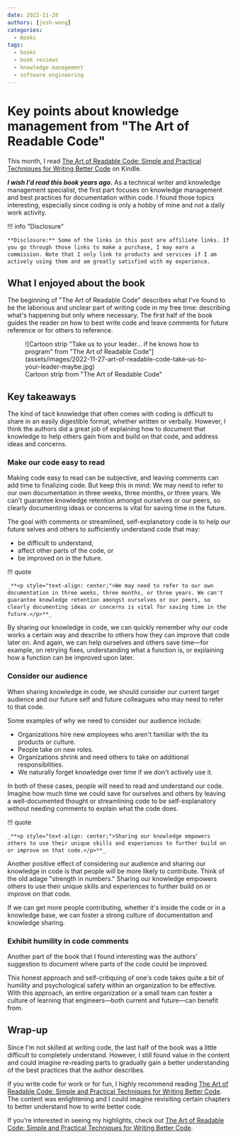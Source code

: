 ```yaml
---
date: 2022-11-28
authors: [josh-wong]
categories:
  - Books
tags:
  - books
  - book reviews
  - knowledge management
  - software engineering
---
```


# Key points about knowledge management from "The Art of Readable Code"

This month, I read <a href="https://amzn.to/3TyC4CJ" target="_blank">The Art of Readable Code: Simple and Practical Techniques for Writing Better Code</a> on Kindle.

_**I wish I'd read this book years ago.**_ As a technical writer and knowledge management specialist, the first part focuses on knowledge management and best practices for documentation within code. I found those topics interesting, especially since coding is only a hobby of mine and not a daily work activity.

<!-- more -->

!!! info "Disclosure"

    **Disclosure:** Some of the links in this post are affiliate links. If you go through those links to make a purchase, I may earn a commission. Note that I only link to products and services if I am actively using them and am greatly satisfied with my experience.

## What I enjoyed about the book

The beginning of "The Art of Readable Code" describes what I've found to be the laborious and unclear part of writing code in my free time: describing what's happening but only where necessary. The first half of the book guides the reader on how to best write code and leave comments for future reference or for others to reference.

<figure markdown>
  ![Cartoon strip "Take us to your leader... if he knows how to program" from "The Art of Readable Code"](assets/images/2022-11-27-art-of-readable-code-take-us-to-your-leader-maybe.jpg)
  <figcaption>Cartoon strip from "The Art of Readable Code"</figcaption>
</figure>

## Key takeaways

The kind of tacit knowledge that often comes with coding is difficult to share in an easily digestible format, whether written or verbally. However, I think the authors did a great job of explaining how to document that knowledge to help others gain from and build on that code, and address ideas and concerns.

### Make our code easy to read

Making code easy to read can be subjective, and leaving comments can add time to finalizing code. But keep this in mind: We may need to refer to our own documentation in three weeks, three months, or three years. We can't guarantee knowledge retention amongst ourselves or our peers, so clearly documenting ideas or concerns is vital for saving time in the future.

The goal with comments or streamlined, self-explanatory code is to help our future selves and others to sufficiently understand code that may:

- be difficult to understand,
- affect other parts of the code, or
- be improved on in the future.

!!! quote

    _**<p style="text-align: center;">We may need to refer to our own documentation in three weeks, three months, or three years. We can't guarantee knowledge retention amongst ourselves or our peers, so clearly documenting ideas or concerns is vital for saving time in the future.</p>**_

By sharing our knowledge in code, we can quickly remember why our code works a certain way and describe to others how they can improve that code later on. And again, we can help ourselves and others save time—for example, on retrying fixes, understanding what a function is, or explaining how a function can be improved upon later.

### Consider our audience

When sharing knowledge in code, we should consider our current target audience and our future self and future colleagues who may need to refer to that code.

Some examples of why we need to consider our audience include:

- Organizations hire new employees who aren't familiar with the its products or culture.
- People take on new roles.
- Organizations shrink and need others to take on additional responsibilities.
- We naturally forget knowledge over time if we don't actively use it.

In both of these cases, people will need to read and understand our code. Imagine how much time we could save for ourselves and others by leaving a well-documented thought or streamlining code to be self-explanatory without needing comments to explain what the code does.

!!! quote

    _**<p style="text-align: center;">Sharing our knowledge empowers others to use their unique skills and experiences to further build on or improve on that code.</p>**_

Another positive effect of considering our audience and sharing our knowledge in code is that people will be more likely to contribute. Think of the old adage "strength in numbers." Sharing our knowledge empowers others to use their unique skills and experiences to further build on or improve on that code.

If we can get more people contributing, whether it's inside the code or in a knowledge base, we can foster a strong culture of documentation and knowledge sharing.

### Exhibit humility in code comments

Another part of the book that I found interesting was the authors' suggestion to document where parts of the code could be improved.

This honest approach and self-critiquing of one's code takes quite a bit of humility and psychological safety within an organization to be effective. With this approach, an entire organization or a small team can foster a culture of learning that engineers—both current and future—can benefit from.

## Wrap-up

Since I'm not skilled at writing code, the last half of the book was a little difficult to completely understand. However, I still found value in the content and could imagine re-reading parts to gradually gain a better understanding of the best practices that the author describes.

If you write code for work or for fun, I highly recommend reading <a href="https://amzn.to/3TyC4CJ" target="_blank">The Art of Readable Code: Simple and Practical Techniques for Writing Better Code</a>. The content was enlightening and I could imagine revisiting certain chapters to better understand how to write better code.

If you're interested in seeing my highlights, check out [The Art of Readable Code: Simple and Practical Techniques for Writing Better Code](https://josh-wong.github.io/kindle-highlights-notes/The%20Art%20of%20Readable%20Code/).
